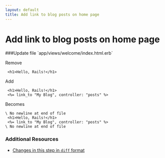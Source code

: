 ```yaml
---
layout: default
title: Add link to blog posts on home page
---
```


<h1 id="main">Add link to blog posts on home page</h1>
###Update file `app/views/welcome/index.html.erb`

Remove
```
 <h1>Hello, Rails!</h1>
```


Add
```
 <h1>Hello, Rails!</h1>
 <%= link_to "My Blog", controller: "posts" %>
```


Becomes
```
\ No newline at end of file
 <h1>Hello, Rails!</h1>
 <%= link_to "My Blog", controller: "posts" %>
\ No newline at end of file

```



### Additional Resources

* [Changes in this step in `diff` format](https://github.com/software-academy/rails_getting_started_bdd/commit/77d14e1ae106e1aadfd05ceea311cab30785d059)

